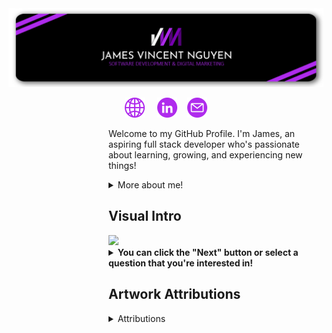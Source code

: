 <meta http-equiv="Cache-Control" content="no-cache, no-store, must-revalidate" />
<div class="main">
    <img src="/Images/header_400.png">
    <p align="center">
        &nbsp; <a href="https://www.jamesvincentnguyen.com/" title="Website"><img width="32px" src="/Images/globe.png"></a> &nbsp;
        &nbsp; <a href="https://www.linkedin.com/in/jamesnguyen003/" title="LinkedIn"><img width="32px" src="/Images/linkedin.png"></a> &nbsp;
        &nbsp;<a href="mailto: jamesnguyen99@hotmail.com" title="Email"><img width="32px" src="/Images/email.png"></a> &nbsp;
    </p>
    <dl><dd><dl><dd><dl><dd><dl><dd>
        <p>Welcome to my GitHub Profile. I'm James, an aspiring full stack developer who's passionate about learning, growing, and experiencing new things!</p>  
        <details>
            <summary>More about me!</summary>
            <dl><dd><dl><dd>
            <p>🔭 I’m currently working on helping a local Family Physicans Organization redesign their website!</p>
            <p>🌱 I’m currently learning EVERYTHING (it seems like). I'm working on growing in Python, HTML, CSS, JavaScript, and SQL.</p>
            <p>👯 I’m looking to collaborate on ANYTHING! I'd love to get some experience and feedback!</p>
            <p>⚡ Fun Fact: I really enjoy collecting! I collect games, sneakers, cards, and more!</p>
             </dl></dd></dl></dd>
        </details>
    </dd></dl></dd></dl></dd></dl></dd></dl>  
    <dl><dd><dl><dd><dl><dd><dl><dd>
    <h2>Visual Intro</h2>
    <a href="http://35.239.86.182/next?callback=https://github.com/jamesnguyen03" target="_blank"><img src="http://35.239.86.182/static/Main.png"></a>
    <div>
        <details>
            <summary><b>You can click the "Next" button or select a question that you're interested in!</b></summary>
            <dl><dd><dl><dd>
            <p><a href="http://35.239.86.182/Q1?callback=https://github.com/jamesnguyen03"><b>Q1:</b></a> What can you tell me about your professional work?</p>
            <p><a href="http://35.239.86.182/Q2?callback=https://github.com/jamesnguyen03"><b>Q2:</b></a> Do you have any programming projects?</p>
            <p><a href="http://35.239.86.182/Q3?callback=https://github.com/jamesnguyen03"><b>Q3:</b></a> What motivates you?</p>
            <p><a href="http://35.239.86.182/Q4?callback=https://github.com/jamesnguyen03"><b>Q4:</b></a> What do you enjoy doing in your free time?</p>
            <p><a href="http://35.239.86.182/restart?callback=https://github.com/jamesnguyen03"><b>RESTART</b></a></p>                
            </dl></dd></dl></dd>
        </details>
    </div>
    </dd></dl></dd></dl></dd></dl></dd></dl>  
    <dl><dd><dl><dd><dl><dd><dl><dd>
    <h2>Artwork Attributions</h2>
    <div>
        <details>
            <summary>Attributions</summary>
            <ul>
                <li><a href="https://www.flaticon.com/free-icons/linkedin" title="linkedin icons">Linkedin icons created by Freepik - Flaticon</a></li>
                <li><a href="https://www.flaticon.com/free-icons/internet" title="internet icons">Internet icons created by Freepik - Flaticon</a></li>
                <li><a href="https://www.flaticon.com/free-icons/email" title="email icons">Email icons created by Uniconlabs - Flaticon</a></li>
                <li>Photo by <a href="https://unsplash.com/@plhnk?utm_source=unsplash&utm_medium=referral&utm_content=creditCopyText">Paul Hanaoka</a> on <a href="https://unsplash.com/s/photos/server-room?utm_source=unsplash&utm_medium=referral&utm_content=creditCopyText">Unsplash</a></li>
                <li>Photo by <a href="https://unsplash.com/@emilwidlund?utm_source=unsplash&utm_medium=referral&utm_content=creditCopyText">Emil Widlund</a> on <a href="https://unsplash.com/s/photos/library?utm_source=unsplash&utm_medium=referral&utm_content=creditCopyText">Unsplash</a></li>
                <li>Photo by <a href="https://unsplash.com/@ashkfor121?utm_source=unsplash&utm_medium=referral&utm_content=creditCopyText">Ashkan Forouzani</a> on <a href="https://unsplash.com/s/photos/traveler?utm_source=unsplash&utm_medium=referral&utm_content=creditCopyText">Unsplash</a></li>
                <li>Photo by <a href="https://unsplash.com/es/@bel2000a?utm_source=unsplash&utm_medium=referral&utm_content=creditCopyText">Belinda Fewings</a> on <a href="https://unsplash.com/s/photos/airport-terminal?utm_source=unsplash&utm_medium=referral&utm_content=creditCopyText">Unsplash</a></li>
                <li>Photo by <a href="https://unsplash.com/@katiemoum?utm_source=unsplash&utm_medium=referral&utm_content=creditCopyText">Katie Moum</a> on <a href="https://unsplash.com/s/photos/road-trip?utm_source=unsplash&utm_medium=referral&utm_content=creditCopyText">Unsplash</a></li>
                <li>Photo by <a href="https://unsplash.com/@katiemoum?utm_source=unsplash&utm_medium=referral&utm_content=creditCopyText">Katie Moum</a> on <a href="https://unsplash.com/s/photos/road-trip?utm_source=unsplash&utm_medium=referral&utm_content=creditCopyText">Unsplash</a></li>
                <li>Photo by <a href="https://unsplash.com/@amyjoyhumphries?utm_source=unsplash&utm_medium=referral&utm_content=creditCopyText">Amy Humphries</a> on <a href="https://unsplash.com/s/photos/disney-world?utm_source=unsplash&utm_medium=referral&utm_content=creditCopyText">Unsplash</a></li>
                <li>Photo by <a href="https://unsplash.com/@minghan1004?utm_source=unsplash&utm_medium=referral&utm_content=creditCopyText">Ming Han Low</a> on <a href="https://unsplash.com/s/photos/South-Korea?utm_source=unsplash&utm_medium=referral&utm_content=creditCopyText">Unsplash</a></li>
                <li>Photo by <a href="https://unsplash.com/fr/@shawnanggg?utm_source=unsplash&utm_medium=referral&utm_content=creditCopyText">shawnanggg</a> on <a href="https://unsplash.com/s/photos/restaurant?utm_source=unsplash&utm_medium=referral&utm_content=creditCopyText">Unsplash</a></li>
                <li>Photo by <a href="https://unsplash.com/de/@photocam_est?utm_source=unsplash&utm_medium=referral&utm_content=creditCopyText">Estela Camuñas</a> on <a href="https://unsplash.com/photos/u5Q-Ir1AUdc?utm_source=unsplash&utm_medium=referral&utm_content=creditCopyText">Unsplash</a></li>
            </ul>
        </details>
    </div>   
    </dd></dl></dd></dl></dd></dl></dd></dl>   
</div>

<!--
**jamesnguyen03/jamesnguyen03** is a ✨ _special_ ✨ repository because its `README.md` (this file) appears on your GitHub profile.

Here are some ideas to get you started:

- 🔭 I’m currently working on ...
- 🌱 I’m currently learning ...
- 👯 I’m looking to collaborate on ...
- 🤔 I’m looking for help with ...
- 💬 Ask me about ...
- 📫 How to reach me: ...
- 😄 Pronouns: ...
- ⚡ Fun fact: ...
-->
